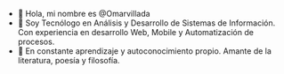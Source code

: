 - 👋 Hola, mi nombre es @Omarvillada
- 👀 Soy Tecnólogo en Análisis y Desarrollo de Sistemas de Información. Con experiencia en desarrollo Web, Mobile y Automatización de procesos.
- 🌱 En constante aprendizaje y autoconocimiento propio. Amante de la literatura, poesía y filosofía.

